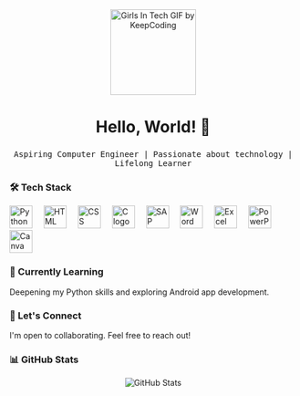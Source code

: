 <div align="center">
  <img height="150" src="https://media.giphy.com/media/cst5AXzPxRLyIwMNsV/giphy.gif" alt="Girls In Tech GIF by KeepCoding" />
</div>

### 

<h1 align="center">Hello, World! 👋</h1>

### 

<p align="center">
  <samp>
    Aspiring Computer Engineer | Passionate about technology | Lifelong Learner
  </samp>
</p>

### 

<h3 align="left">🛠 Tech Stack</h3>



<p align="left">
  <img src="https://cdn.jsdelivr.net/gh/devicons/devicon/icons/python/python-original.svg" height="40" alt="Python logo" />
  <img width="12" />
  <img src="https://cdn.jsdelivr.net/gh/devicons/devicon/icons/html5/html5-original.svg" height="40" alt="HTML logo" />
  <img width="12" />
  <img src="https://cdn.jsdelivr.net/gh/devicons/devicon/icons/css3/css3-original.svg" height="40" alt="CSS logo" />
  <img width="12" />
  <img src="https://cdn.jsdelivr.net/gh/devicons/devicon/icons/c/c-original.svg" height="40" alt="C logo" />
  <img width="12" />
  <img src="https://cdn.worldvectorlogo.com/logos/sap.svg" height="40" alt="SAP logo" />
  <img width="12" />
  <img src="https://img.icons8.com/color/48/000000/microsoft-word-2019.png" height="40" alt="Word logo" />
  <img width="12" />
  <img src="https://img.icons8.com/color/48/000000/microsoft-excel-2019.png" height="40" alt="Excel logo" />
  <img width="12" />
  <img src="https://img.icons8.com/color/48/000000/microsoft-powerpoint-2019.png" height="40" alt="PowerPoint logo" />
  <img width="12" />

  <img src="https://img.icons8.com/color/48/000000/canva.png" height="40" alt="Canva logo" />
  
</p>


### 

<h3 align="left">🌱 Currently Learning</h3>

<p align="left">
  Deepening my Python skills and exploring Android app development.
</p>

### 

<h3 align="left">🤝 Let's Connect</h3>

<p align="left">
  I'm open to collaborating. Feel free to reach out!
</p>

### 

<h3 align="left">📊 GitHub Stats</h3>

<p align="center">
  <img src="https://github-readme-stats.vercel.app/api?username=fti22&show_icons=true&theme=radical" alt="GitHub Stats" />
</p>
